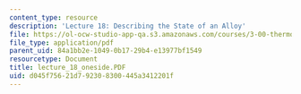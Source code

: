 ```yaml
---
content_type: resource
description: 'Lecture 18: Describing the State of an Alloy'
file: https://ol-ocw-studio-app-qa.s3.amazonaws.com/courses/3-00-thermodynamics-of-materials-fall-2002/d045f75621d792308300445a3412201f_lecture_18_oneside.PDF
file_type: application/pdf
parent_uid: 84a1bb2e-1049-0b17-29b4-e13977bf1549
resourcetype: Document
title: lecture_18_oneside.PDF
uid: d045f756-21d7-9230-8300-445a3412201f
---
```

